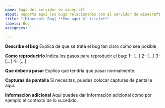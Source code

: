 ```yaml
---
name: Bugs del servidor de minecraft
about: Reporta aquí los bugs relacionados con el servidor de minecraft
title: "[Minecraft Bug] **Pon aqui el titulo**"
labels: Bug
assignees: ''

---
```


**Describe el bug**
Explica de que se trata el bug tan claro como sea posible

**Como reproducirlo**
Indica los pasos para reproducir el bug:
1- [...]
2- [...]
3- [...]
4- [...]

**Que debería pasar**
Explica que tendría que pasar normalmente.

**Capturas de pantalla**
Si necesitas, puedes colocar capturas de pantalla aquí.

**Información adicional**
Aquí puedes dar información adicional como por ejemplo el contexto de lo sucedido.
